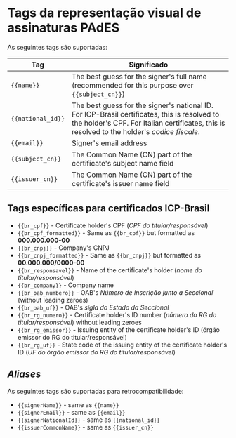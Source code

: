 ﻿# Tags da representação visual de assinaturas PAdES

As seguintes tags são suportadas:

Tag               | Significado
----------------- | -----------
`{{name}}`        | The best guess for the signer's full name (recommended for this purpose over `{{subject_cn}}`)
`{{national_id}}` | The best guess for the signer's national ID. For ICP-Brasil certificates, this is resolved to the holder's CPF. For Italian certificates, this is resolved to the holder's *codice fiscale*.
`{{email}}`       | Signer's email address
`{{subject_cn}}`  | The Common Name (CN) part of the certificate's subject name field
`{{issuer_cn}}`   | The Common Name (CN) part of the certificate's issuer name field

## Tags específicas para certificados ICP-Brasil

* `{{br_cpf}}` - Certificate holder's CPF (*CPF do titular/responsável*)
* `{{br_cpf_formatted}}` - Same as `{{br_cpf}}` but formatted as **000.000.000-00**
* `{{br_cnpj}}` - Company's CNPJ
* `{{br_cnpj_formatted}}` - Same as `{{br_cnpj}}` but formatted as **00.000.000/0000-00**
* `{{br_responsavel}}` - Name of the certificate's holder (*nome do titular/responsável*)
* `{{br_company}}` - Company name
* `{{br_oab_numbero}}` - OAB's *Número de Inscrição junto a Seccional* (without leading zeroes)
* `{{br_oab_uf}}` - OAB's *sigla do Estado da Seccional*
* `{{br_rg_numero}}` - Certificate holder's ID  number (*número do RG do titular/responsável*) without leading zeroes
* `{{br_rg_emissor}}` - Issuing entity of the certificate holder's ID (órgão emissor do RG do titular/responsável)
* `{{br_rg_uf}}` - State code of the issuing entity of the certificate holder's ID (*UF do órgão emissor do RG do titular/responsável*)

## *Aliases*

As seguintes tags são suportadas para retrocompatibilidade:

* `{{signerName}}` - same as `{{name}}`
* `{{signerEmail}}` - same as `{{email}}`
* `{{signerNationalId}}` - same as `{{national_id}}`
* `{{issuerCommonName}}` - same as `{{issuer_cn}}`
